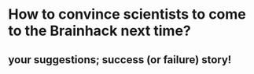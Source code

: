 # How to convince scientists to come to the Brainhack next time?

## your suggestions; success (or failure) story!